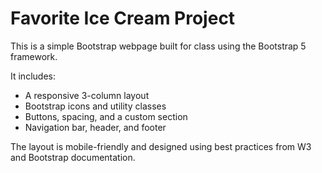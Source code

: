 # Favorite Ice Cream Project

This is a simple Bootstrap webpage built for class using the Bootstrap 5 framework.

It includes:
- A responsive 3-column layout
- Bootstrap icons and utility classes
- Buttons, spacing, and a custom section
- Navigation bar, header, and footer

The layout is mobile-friendly and designed using best practices from W3 and Bootstrap documentation.
